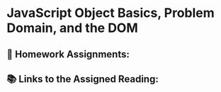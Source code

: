 # JavaScript Object Basics, Problem Domain, and the DOM

## 📝 Homework Assignments:

## 📚 Links to the Assigned Reading:
